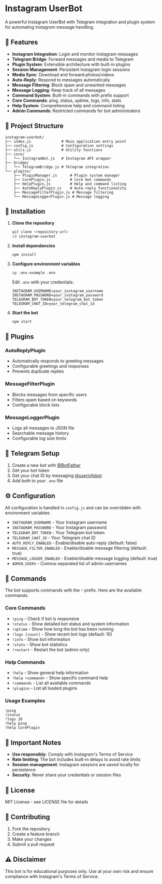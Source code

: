 # Instagram UserBot

A powerful Instagram UserBot with Telegram integration and plugin system for automating Instagram message handling.

## 🚀 Features

- **Instagram Integration**: Login and monitor Instagram messages
- **Telegram Bridge**: Forward messages and media to Telegram
- **Plugin System**: Extensible architecture with built-in plugins
- **Session Management**: Persistent Instagram login sessions
- **Media Sync**: Download and forward photos/videos
- **Auto-Reply**: Respond to messages automatically
- **Message Filtering**: Block spam and unwanted messages
- **Message Logging**: Keep track of all messages
- **Command System**: Built-in commands with prefix support
- **Core Commands**: ping, status, uptime, logs, info, stats
- **Help System**: Comprehensive help and command listing
- **Admin Commands**: Restricted commands for bot administrators

## 📁 Project Structure

```
instagram-userbot/
├── index.js              # Main application entry point
├── config.js             # Configuration settings
├── utils.js              # Utility functions
├── core/
│   └── InstagramBot.js   # Instagram API wrapper
├── bridge/
│   └── TelegramBridge.js # Telegram integration
└── plugins/
    ├── PluginManager.js      # Plugin system manager
    ├── CorePlugin.js         # Core bot commands
    ├── HelpPlugin.js         # Help and command listing
    ├── AutoReplyPlugin.js    # Auto-reply functionality
    ├── MessageFilterPlugin.js # Message filtering
    └── MessageLoggerPlugin.js # Message logging
```

## 🔧 Installation

1. **Clone the repository**
   ```bash
   git clone <repository-url>
   cd instagram-userbot
   ```

2. **Install dependencies**
   ```bash
   npm install
   ```

3. **Configure environment variables**
   ```bash
   cp .env.example .env
   ```
   
   Edit `.env` with your credentials:
   ```env
   INSTAGRAM_USERNAME=your_instagram_username
   INSTAGRAM_PASSWORD=your_instagram_password
   TELEGRAM_BOT_TOKEN=your_telegram_bot_token
   TELEGRAM_CHAT_ID=your_telegram_chat_id
   ```

4. **Start the bot**
   ```bash
   npm start
   ```

## 🔌 Plugins

### AutoReplyPlugin
- Automatically responds to greeting messages
- Configurable greetings and responses
- Prevents duplicate replies

### MessageFilterPlugin
- Blocks messages from specific users
- Filters spam based on keywords
- Configurable block lists

### MessageLoggerPlugin
- Logs all messages to JSON file
- Searchable message history
- Configurable log size limits

## 📱 Telegram Setup

1. Create a new bot with [@BotFather](https://t.me/botfather)
2. Get your bot token
3. Get your chat ID by messaging [@userinfobot](https://t.me/userinfobot)
4. Add both to your `.env` file

## ⚙️ Configuration

All configuration is handled in `config.js` and can be overridden with environment variables:

- `INSTAGRAM_USERNAME` - Your Instagram username
- `INSTAGRAM_PASSWORD` - Your Instagram password
- `TELEGRAM_BOT_TOKEN` - Your Telegram bot token
- `TELEGRAM_CHAT_ID` - Your Telegram chat ID
- `AUTO_REPLY_ENABLED` - Enable/disable auto-reply (default: false)
- `MESSAGE_FILTER_ENABLED` - Enable/disable message filtering (default: true)
- `MESSAGE_LOGGER_ENABLED` - Enable/disable message logging (default: true)
- `ADMIN_USERS` - Comma-separated list of admin usernames

## 🎯 Commands

The bot supports commands with the `!` prefix. Here are the available commands:

### Core Commands
- `!ping` - Check if bot is responsive
- `!status` - Show detailed bot status and system information
- `!uptime` - Show how long the bot has been running
- `!logs [count]` - Show recent bot logs (default: 10)
- `!info` - Show bot information
- `!stats` - Show bot statistics
- `!restart` - Restart the bot (admin only)

### Help Commands
- `!help` - Show general help information
- `!help <command>` - Show specific command help
- `!commands` - List all available commands
- `!plugins` - List all loaded plugins

### Usage Examples
```
!ping
!status
!logs 20
!help ping
!help CorePlugin
```

## 🚨 Important Notes

- **Use responsibly**: Comply with Instagram's Terms of Service
- **Rate limiting**: The bot includes built-in delays to avoid rate limits
- **Session management**: Instagram sessions are saved locally for persistence
- **Security**: Never share your credentials or session files

## 📝 License

MIT License - see LICENSE file for details

## 🤝 Contributing

1. Fork the repository
2. Create a feature branch
3. Make your changes
4. Submit a pull request

## ⚠️ Disclaimer

This bot is for educational purposes only. Use at your own risk and ensure compliance with Instagram's Terms of Service.